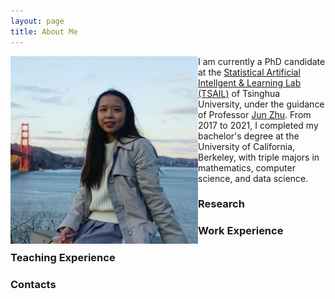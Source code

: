 ```yaml
---
layout: page
title: About Me
---
```

<img align="left" width="300" height="300" src="photo.jpg">

I am currently a PhD candidate at the [Statistical Artificial Intellgent & Learning Lab (TSAIL)](https://ml.cs.tsinghua.edu.cn/) of Tsinghua University, under the guidance of Professor  [Jun Zhu](https://ml.cs.tsinghua.edu.cn/~jun/index.shtml). From 2017 to 2021, I completed my bachelor's degree at the University of California, Berkeley, with triple majors in mathematics, computer science, and data science.

### Research

### Work Experience 

### Teaching Experience 

### Contacts

